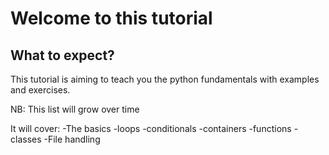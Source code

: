 # Welcome to this tutorial

## What to expect?

This tutorial is aiming to teach you the python fundamentals with examples and exercises.

NB: This list will grow over time

It will cover:
-The basics
	-loops
	-conditionals
	-containers
	-functions
	-classes
	-File handling
